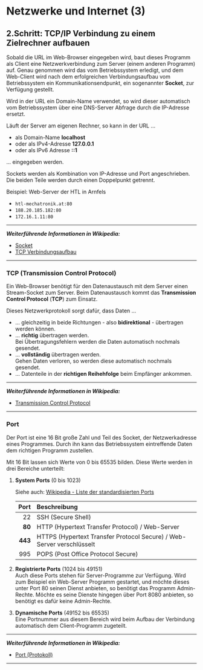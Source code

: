 # Netzwerke und Internet (3)

## 2.Schritt: TCP/IP Verbindung zu einem Zielrechner aufbauen

Sobald die URL im Web-Browser eingegeben wird, baut dieses Programm als Client eine Netzwerkverbindung zum Server (einem anderen Programm) auf. Genau genommen wird das vom Betriebssystem erledigt, und dem Web-Client wird nach dem erfolgreichen Verbindungsaufbau vom Betriebssystem ein Kommunikationsendpunkt, ein sogenannter **Socket**, zur Verfügung gestellt.

Wird in der URL ein Domain-Name verwendet, so wird dieser automatisch vom Betriebssystem über eine DNS-Server Abfrage durch die IP-Adresse ersetzt.

Läuft der Server am eigenen Rechner, so kann in der URL ...  
* als Domain-Name **localhost** 
* oder als IPv4-Adresse **127.0.0.1**
* oder als IPv6 Adresse **::1**

... eingegeben werden.

Sockets werden als Kombination von IP-Adresse und Port angeschrieben. Die beiden Teile werden durch einen Doppelpunkt getrennt.

Beispiel: Web-Server der HTL in Arnfels

* `htl-mechatronik.at:80`
* `188.20.185.182:80`
* `172.16.1.11:80`

---------------------------
***Weiterführende Informationen in Wikipedia:***

* [Socket](https://de.wikipedia.org/wiki/Socket_(Software))
* [TCP Verbindungsaufbau](https://de.wikipedia.org/wiki/Transmission_Control_Protocol#Verbindungsaufbau)
-------------------------

### TCP (Transmission Control Protocol)

Ein Web-Browser benötigt für den Datenaustausch mit dem Server einen Stream-Socket zum Server. Beim Datenaustausch kommt das **Transmission Control Protocol** (**TCP**) zum Einsatz. 

Dieses Netzwerkprotokoll sorgt dafür, dass Daten ...

* ... gleichzeitig in beide Richtungen - also **bidirektional** -  übertragen werden können.
* ... **richtig** übertragen werden.  
Bei Übertragungsfehlern werden die Daten automatisch nochmals gesendet.
* ... **vollständig** übertragen werden.  
Gehen Daten verloren, so werden diese automatisch nochmals gesendet.
* ... Datenteile in der **richtigen Reihehfolge** beim Empfänger ankommen.

---------------------------
***Weiterführende Informationen in Wikipedia:***  
*  [Transmission Control Protocol](https://de.wikipedia.org/wiki/Transmission_Control_Protocol#Verbindungsaufbau)
-------------------------

### Port

Der Port ist eine 16 Bit große Zahl und Teil des Socket, der Netzwerkadresse eines Programmes. Durch ihn kann das Betriebssystem eintreffende Daten dem richtigen Programm zustellen.

Mit 16 Bit lassen sich Werte von 0 bis 65535 bilden. Diese Werte werden in drei Bereiche unterteilt:
1) **System Ports**  (0 bis 1023)  

    Siehe auch: [Wikipedia - Liste der standardisierten Ports](https://de.wikipedia.org/wiki/Liste_der_standardisierten_Ports)

     Port     | Beschreibung 
     --:     | :--
     22      | SSH (Secure Shell)
     **80**  | HTTP (Hypertext Transfer Protocol) / Web-Server
     **443** | HTTPS (Hypertext Transfer Protocol Secure) / Web-Server verschlüsselt
     995     | POPS (Post Office Protocol Secure)

2) **Registrierte Ports** (1024 bis 49151)  
  Auch diese Ports stehen für Server-Programme zur Verfügung. Wird zum Beispiel ein Web-Server Programm gestartet, und möchte dieses unter Port 80 seinen Dienst anbieten, so benötigt das Programm Admin-Rechte. Möchte es seine Dienste hingegen über Port 8080 anbieten, so benötigt es dafür keine Admin-Rechte.

3) **Dynamische Ports** (49152 bis 65535)  
  Eine Portnummer aus diesem Bereich wird beim Aufbau der Verbindung automatisch dem Client-Programm zugeteilt.

---------------------------
***Weiterführende Informationen in Wikipedia:***  
* [Port (Protokoll)](https://de.wikipedia.org/wiki/Port_(Protokoll))
-------------------------

